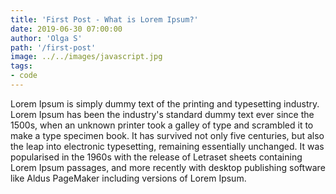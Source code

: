 ```yaml
---
title: 'First Post - What is Lorem Ipsum?'
date: 2019-06-30 07:00:00
author: 'Olga S'
path: '/first-post'
image: ../../images/javascript.jpg
tags:
- code
---
```


Lorem Ipsum is simply dummy text of the printing and typesetting industry. Lorem Ipsum has been the industry's standard dummy text ever since the 1500s, when an unknown printer took a galley of type and scrambled it to make a type specimen book. It has survived not only five centuries, but also the leap into electronic typesetting, remaining essentially unchanged. It was popularised in the 1960s with the release of Letraset sheets containing Lorem Ipsum passages, and more recently with desktop publishing software like Aldus PageMaker including versions of Lorem Ipsum.